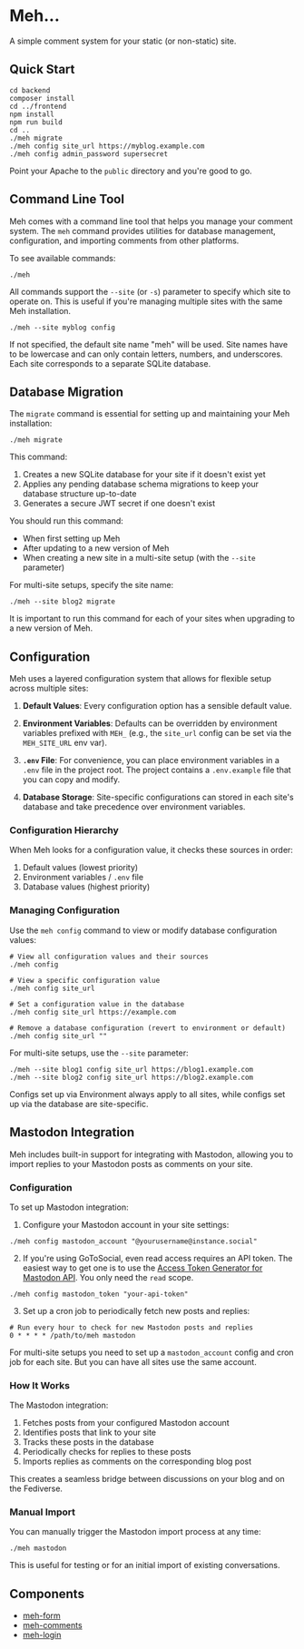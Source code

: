 # Meh...


A simple comment system for your static (or non-static) site.


## Quick Start

    cd backend
    composer install
    cd ../frontend
    npm install
    npm run build
    cd ..
    ./meh migrate
    ./meh config site_url https://myblog.example.com
    ./meh config admin_password supersecret

Point your Apache to the `public` directory and you're good to go.

## Command Line Tool

Meh comes with a command line tool that helps you manage your comment system. The `meh` command provides utilities for database management, configuration, and importing comments from other platforms.

To see available commands:

    ./meh

All commands support the `--site` (or `-s`) parameter to specify which site to operate on. This is useful if you're managing multiple sites with the same Meh installation.

    ./meh --site myblog config

If not specified, the default site name "meh" will be used. Site names have to be lowercase and can only contain letters, numbers, and underscores. Each site corresponds to a separate SQLite database.

## Database Migration

The `migrate` command is essential for setting up and maintaining your Meh installation:

```
./meh migrate
```

This command:

1. Creates a new SQLite database for your site if it doesn't exist yet
2. Applies any pending database schema migrations to keep your database structure up-to-date
3. Generates a secure JWT secret if one doesn't exist

You should run this command:
- When first setting up Meh
- After updating to a new version of Meh
- When creating a new site in a multi-site setup (with the `--site` parameter)

For multi-site setups, specify the site name:

```
./meh --site blog2 migrate
```

It is important to run this command for each of your sites when upgrading to a new version of Meh.

## Configuration

Meh uses a layered configuration system that allows for flexible setup across multiple sites:

1. **Default Values**: Every configuration option has a sensible default value.

2. **Environment Variables**: Defaults can be overridden by environment variables prefixed with `MEH_` (e.g., the `site_url` config can be set via the `MEH_SITE_URL` env var).

3. **`.env` File**: For convenience, you can place environment variables in a `.env` file in the project root. The project contains a `.env.example` file that you can copy and modify.

4. **Database Storage**: Site-specific configurations can stored in each site's database and take precedence over environment variables.

### Configuration Hierarchy

When Meh looks for a configuration value, it checks these sources in order:

1. Default values (lowest priority)
2. Environment variables / `.env` file
3. Database values (highest priority)

### Managing Configuration

Use the `meh config` command to view or modify database configuration values:

```
# View all configuration values and their sources
./meh config

# View a specific configuration value
./meh config site_url

# Set a configuration value in the database
./meh config site_url https://example.com

# Remove a database configuration (revert to environment or default)
./meh config site_url ""
```

For multi-site setups, use the `--site` parameter:

```
./meh --site blog1 config site_url https://blog1.example.com
./meh --site blog2 config site_url https://blog2.example.com
```
 
Configs set up via Environment always apply to all sites, while configs set up via the database are site-specific.

## Mastodon Integration

Meh includes built-in support for integrating with Mastodon, allowing you to import replies to your Mastodon posts as comments on your site.

### Configuration

To set up Mastodon integration:

1. Configure your Mastodon account in your site settings:

```
./meh config mastodon_account "@yourusername@instance.social"
```

2. If you're using GoToSocial, even read access requires an API token. The easiest way to get one is to use the [Access Token Generator for Mastodon API](https://takahashim.github.io/mastodon-access-token/). You only need the `read` scope.

```
./meh config mastodon_token "your-api-token"
```

3. Set up a cron job to periodically fetch new posts and replies:

```
# Run every hour to check for new Mastodon posts and replies
0 * * * * /path/to/meh mastodon
```

For multi-site setups you need to set up a `mastodon_account` config and cron job for each site. But you can have all sites use the same account.

### How It Works

The Mastodon integration:

1. Fetches posts from your configured Mastodon account
2. Identifies posts that link to your site
3. Tracks these posts in the database
4. Periodically checks for replies to these posts
5. Imports replies as comments on the corresponding blog post

This creates a seamless bridge between discussions on your blog and on the Fediverse.

### Manual Import

You can manually trigger the Mastodon import process at any time:

```
./meh mastodon
```

This is useful for testing or for an initial import of existing conversations.

## Components

* [meh-form](./frontend/src/components/meh-form/readme.md)
* [meh-comments](./frontend/src/components/meh-comments/readme.md)
* [meh-login](./frontend/src/components/meh-login/readme.md)
